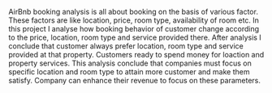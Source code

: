 AirBnb booking analysis is all about booking on the basis of various factor. These factors are like location, price, room type, availability of room etc. In this project I analyse how booking behavior of customer change according to the price, location, room type and service provided there.
After analysis I conclude that customer always prefer location, room type and service provided at that property. Customers ready to spend money for loaction and property services. This analysis conclude that companies must focus on specific location and room type to attain more customer and make them satisfy. Company can enhance their revenue to focus on these parameters. 

